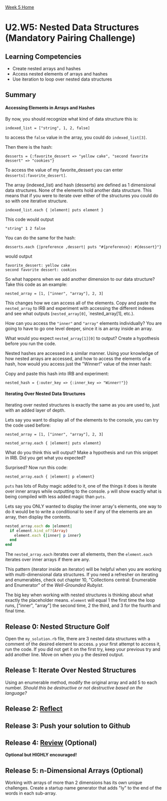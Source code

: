 [Week 5 Home](../)

# U2.W5: Nested Data Structures (Mandatory Pairing Challenge)

## Learning Competencies
- Create nested arrays and hashes
- Access nested elements of arrays and hashes
- Use iteration to loop over nested data structures

## Summary

#### Accessing Elements in Arrays and Hashes

By now, you should recognize what kind of data structure this is:

`indexed_list = ["string", 1, 2, false]`

to access the `false` value in the array, you could do `indexed_list[3]`.

Then there is the hash:

`desserts = {:favorite_dessert => "yellow cake", "second favorite dessert" => "cookies"}`

To access the value of my favorite_dessert you can enter `desserts[:favorite_dessert]`.

The array (indexed_list) and hash (desserts) are defined as 1 dimensional data structures. None of the elements hold another data structure. This means that if you were to iterate over either of the structures you could do so with one iterative structure.

`indexed_list.each { |element| puts element }`

This code would output

`"string"
1
2
false
`

You can do the same for the hash:

`desserts.each {|preference ,dessert| puts "#{preference}: #{dessert}"}`

would output

```shell
favorite_dessert: yellow cake
second favorite dessert: cookies
```


So what happens when we add another dimension to our data structure? Take this code as an example:

`nested_array = [1, ["inner", "array"], 2, 3]`

This changes how we can access all of the elements. Copy and paste the `nested_array` to IRB and experiment with accessing the different indexes and see what outputs (`nested_array[0]`, `nested_array[1], etc.).

How can you access the `"inner"` and `"array"` elements individually? You are going to have to go one level deeper, since it is an array inside an array.

What would you expect `nested_array[1][0]` to output? Create a hypothesis before you run the code.

Nested hashes are accessed in a similar manner. Using your knowledge of how nested arrays are accessed, and how to access the elements of a hash, how would you access just the "Winner!" value of the inner hash:

Copy and paste this hash into IRB and experiment:

`nested_hash = {:outer_key => {:inner_key => "Winner!"}}`

#### Iterating Over Nested Data Structures

Iterating over nested structures is exactly the same as you are used to, just with an added layer of depth.

Lets say you want to display all of the elements to the console, you can try the code used before:

`nested_array = [1, ["inner", "array"], 2, 3]`

`nested_array.each { |element| puts element}`

What do you think this will output? Make a hypothesis and run this snippet in IRB. Did you get what you expected?

Surprised? Now run this code:

`nested_array.each { |element| p element}`

`puts` has lots of Ruby magic added to it, one of the things it does is iterate over inner arrays while outputting to the console. `p` will show exactly what is being compiled with less added magic than `puts`.

Lets say you ONLY wanted to display the inner array's elements, one way to do it would be to write a conditional to see if any of the elements are an array, then display the contents.

```ruby
nested_array.each do |element|
  if element.kind_of?(Array)
    element.each {|inner| p inner}
  end
end
```

The `nested_array.each` iterates over all elements, then the `element.each` iterates over inner arrays if there are any.

This pattern (iterator inside an iterator) will be helpful when you are working with multi-dimensional data structures. If you need a refresher on iterating and enumerables, check out chapter 10, "Collections central: Enumerable and Enumerator" of the *Well-Grounded Rubyist*.

The big key when working with nested structures is thinking about what exactly the placeholder means. `element` will equal 1 the first time the loop runs, ["inner", "array"] the second time, 2 the third, and 3 for the fourth and final time.

## Release 0: Nested Structure Golf

Open the `my_solution.rb` file, there are 3 nested data structures with a comment of the desired element to access. `p` your first attempt to access it, run the code. If you did not get it on the first try, keep your previous try and add another line. Move on when you `p` the desired output.

## Release 1: Iterate Over Nested Structures

Using an enumerable method, modify the original array and add 5 to each number. *Should this be destructive or not destructive based on the language?*

## Release 2: [Reflect](https://github.com/Devbootcamp/phase-0-handbook/blob/master/coding-references/reflection-guidelines.md)

## Release 3: Push your solution to Github

## Release 4: [Review](https://github.com/Devbootcamp/phase-0-handbook/blob/master/coding-references/review.md) (Optional)
**Optional but HIGHLY encouraged!**

## Release 5: n-Dimensional Arrays (Optional)

Working with arrays of more than 2 dimensions has its own unique challenges. Create a startup name generator that adds "ly" to the end of the words in each sub-array.
